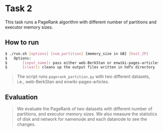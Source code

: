 # Task 2
This task runs a PageRank algorithm with different number of partitions and executor memory sizes.

## How to run
```bash
$ ./run.sh [options] [num_partition] [memory_size in GB] [host_IP]
$ 	Options: 
$	    [input_name]: pass either web-BerkStan or enwiki-pages-articles
$	    [clear]: cleans up the output files written in hdfs directory
```
> The script runs `pagerank_partition.py` with two different datasets, i.e., web-BerkStan and enwiki-pages-articles.

## Evaluation
> We evaluate the PageRank of two datasets with different number of partitions, and executor memory sizes.
We also measure the statistics of disk and network for namenode and each datanode to see the changes.

